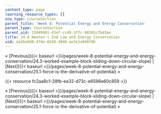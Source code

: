 ```yaml
---
content_type: page
learning_resource_types: []
ocw_type: CourseSection
parent_title: 'Week 8: Potential Energy and Energy Conservation'
parent_type: CourseSection
parent_uid: 13949981-43ef-cc49-3f7c-98265cfbd3ae
title: 24.4 Newton's 2nd Law and Energy Conservation
uid: da2be0d8-474e-82d8-3048-ae3e1a948f86
---
```


« [Previous]({{< baseurl >}}/pages/week-8-potential-energy-and-energy-conservation/24.3-worked-example-block-sliding-down-circular-slope) | [Next]({{< baseurl >}}/pages/week-8-potential-energy-and-energy-conservation/25.1-force-is-the-derivative-of-potential) »

{{< resource fc2aa8c1-28fb-ea32-d73c-e6596e60c859 >}}

« [Previous]({{< baseurl >}}/pages/week-8-potential-energy-and-energy-conservation/24.3-worked-example-block-sliding-down-circular-slope) | [Next]({{< baseurl >}}/pages/week-8-potential-energy-and-energy-conservation/25.1-force-is-the-derivative-of-potential) »